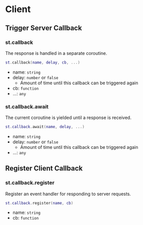 # Client

## Trigger Server Callback

### st.callback

The response is handled in a separate coroutine.

```lua
st.callback(name, delay, cb, ...)
```

- name: `string`
- delay: `number` or `false`
  - Amount of time until this callback can be triggered again
- cb: `function`
- ...: `any`

### st.callback.await

The current coroutine is yielded until a response is received.

```lua
st.callback.await(name, delay, ...)
```

- name: `string`
- delay: `number` or `false`
  - Amount of time until this callback can be triggered again
- ...: `any`

## Register Client Callback

### st.callback.register

Register an event handler for responding to server requests.

```lua
st.callback.register(name, cb)
```

- name: `string`
- cb: `function`
